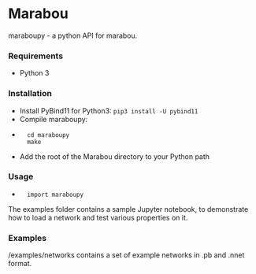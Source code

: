#  Marabou

maraboupy - a python API for marabou.
### Requirements
- Python 3

### Installation

- Install PyBind11 for Python3: `pip3 install -U pybind11`
- Compile maraboupy:
- 		cd maraboupy 
 		make
- Add the root of the Marabou directory to your Python path

### Usage
-		import maraboupy

The examples folder contains a sample Jupyter notebook, to demonstrate how to load a network and test various properties on it.

### Examples
/examples/networks contains a set of example networks in .pb and .nnet format.
